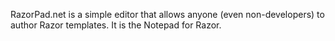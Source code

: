 RazorPad.net is a simple editor that allows anyone (even non-developers) to author Razor templates. It is the Notepad 
for Razor.